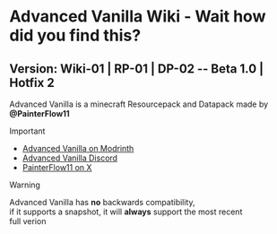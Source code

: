 <a name="top"></a>
# Advanced Vanilla Wiki - Wait how did you find this?
## Version: Wiki-01 | RP-01 | DP-02 -- Beta 1.0 | Hotfix 2
Advanced Vanilla is a minecraft Resourcepack and Datapack made by **@PainterFlow11**
> [!IMPORTANT]
> + [Advanced Vanilla on Modrinth](https://modrinth.com/resourcepack/advanced-vanilla)</br>
> + [Advanced Vanilla Discord](https://discord.com/invite/8rzVSF36ab)</br>
> + [PainterFlow11 on X](https://x.com/PainterFlow11)

> [!WARNING]
> Advanced Vanilla has **no** backwards compatibility,</br>
> if it supports a snapshot, it will __always__ support the most recent</br>
> full verion
